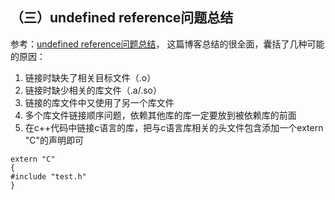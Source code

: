 ## （三）undefined reference问题总结

参考：[undefined reference问题总结](http://blog.51cto.com/ticktick/431329)，
这篇博客总结的很全面，囊括了几种可能的原因：

1. 链接时缺失了相关目标文件（.o）
2. 链接时缺少相关的库文件（.a/.so）
3. 链接的库文件中又使用了另一个库文件
4. 多个库文件链接顺序问题，依赖其他库的库一定要放到被依赖库的前面
5. 在c++代码中链接c语言的库，把与c语言库相关的头文件包含添加一个extern "C"的声明即可

```
extern "C"
{
#include "test.h"
}
```

